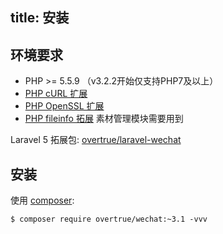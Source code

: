 title: 安装
---

## 环境要求

- PHP >= 5.5.9 （v3.2.2开始仅支持PHP7及以上）
- [PHP cURL 扩展](http://php.net/manual/en/book.curl.php)
- [PHP OpenSSL 扩展](http://php.net/manual/en/book.openssl.php)
- [PHP fileinfo 拓展](http://php.net/manual/en/book.fileinfo.php) 素材管理模块需要用到



Laravel 5 拓展包: [overtrue/laravel-wechat](https://github.com/overtrue/laravel-wechat)

## 安装

使用 [composer](http://getcomposer.org/):

```shell
$ composer require overtrue/wechat:~3.1 -vvv
```

